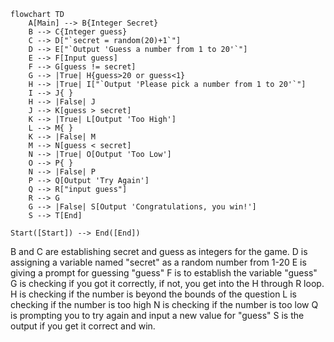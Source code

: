 ```mermaid
flowchart TD
    A[Main] --> B{Integer Secret}
    B --> C{Integer guess}
    C --> D["`secret = random(20)+1`"]
    D --> E["`Output 'Guess a number from 1 to 20'`"]
    E --> F[Input guess]
    F --> G[guess != secret]
    G --> |True| H{guess>20 or guess<1}
    H --> |True| I["`Output 'Please pick a number from 1 to 20'`"]
    I --> J{ }
    H --> |False| J
    J --> K[guess > secret]
    K --> |True| L[Output 'Too High']
    L --> M{ }
    K --> |False| M
    M --> N[guess < secret]
    N --> |True| O[Output 'Too Low']
    O --> P{ }
    N --> |False| P
    P --> Q[Output 'Try Again']
    Q --> R["input guess"]
    R --> G
    G --> |False| S[Output 'Congratulations, you win!']
    S --> T[End]
	
Start([Start]) --> End([End])
```

B and C are establishing secret and guess as integers for the game.
D is assigning a variable named "secret" as a random number from 1-20
E is giving a prompt for guessing "guess"
F is to establish the variable "guess"
G is checking if you got it correctly, if not, you get into the H through R loop.
H is checking if the number is beyond the bounds of the question
L is checking if the number is too high
N is checking if the number is too low
Q is prompting you to try again and input a new value for "guess"
S is the output if you get it correct and win.